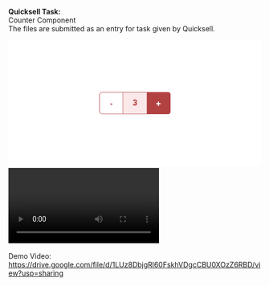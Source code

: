 <strong>Quicksell Task:</strong><br>
Counter Component<br>
The files are submitted as an entry for task given by Quicksell.

![](screenshots/Counter-Image.png)
![](Counter-Component.webm)

Demo Video:
https://drive.google.com/file/d/1LUz8DbjgRl60FskhVDgcCBU0XOzZ6RBD/view?usp=sharing
